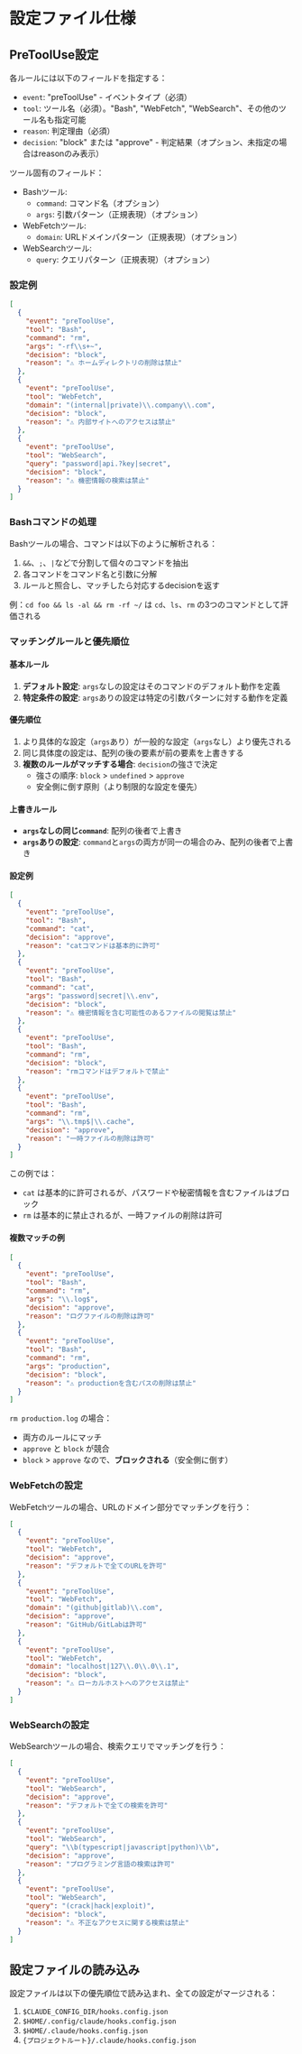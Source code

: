 # 設定ファイル仕様

## PreToolUse設定

各ルールには以下のフィールドを指定する：

- `event`: "preToolUse" - イベントタイプ（必須）
- `tool`: ツール名（必須）。"Bash", "WebFetch", "WebSearch"、その他のツール名も指定可能
- `reason`: 判定理由（必須）
- `decision`: "block" または "approve" - 判定結果（オプション、未指定の場合はreasonのみ表示）

ツール固有のフィールド：

- Bashツール:
  - `command`: コマンド名（オプション）
  - `args`: 引数パターン（正規表現）（オプション）
- WebFetchツール:
  - `domain`: URLドメインパターン（正規表現）（オプション）
- WebSearchツール:
  - `query`: クエリパターン（正規表現）（オプション）

### 設定例

```json
[
  {
    "event": "preToolUse",
    "tool": "Bash",
    "command": "rm",
    "args": "-rf\\s+~",
    "decision": "block",
    "reason": "⚠️ ホームディレクトリの削除は禁止"
  },
  {
    "event": "preToolUse",
    "tool": "WebFetch",
    "domain": "(internal|private)\\.company\\.com",
    "decision": "block",
    "reason": "⚠️ 内部サイトへのアクセスは禁止"
  },
  {
    "event": "preToolUse",
    "tool": "WebSearch",
    "query": "password|api.?key|secret",
    "decision": "block",
    "reason": "⚠️ 機密情報の検索は禁止"
  }
]
```

### Bashコマンドの処理

Bashツールの場合、コマンドは以下のように解析される：

1. `&&`、`;`、`|`などで分割して個々のコマンドを抽出
2. 各コマンドをコマンド名と引数に分解
3. ルールと照合し、マッチしたら対応するdecisionを返す

例：`cd foo && ls -al && rm -rf ~/` は `cd`、`ls`、`rm` の3つのコマンドとして評価される

### マッチングルールと優先順位

#### 基本ルール

1. **デフォルト設定**: `args`なしの設定はそのコマンドのデフォルト動作を定義
2. **特定条件の設定**: `args`ありの設定は特定の引数パターンに対する動作を定義

#### 優先順位

1. より具体的な設定（`args`あり）が一般的な設定（`args`なし）より優先される
2. 同じ具体度の設定は、配列の後の要素が前の要素を上書きする
3. **複数のルールがマッチする場合**: `decision`の強さで決定
   - 強さの順序: `block` > `undefined` > `approve`
   - 安全側に倒す原則（より制限的な設定を優先）

#### 上書きルール

- **`args`なしの同じ`command`**: 配列の後者で上書き
- **`args`ありの設定**: `command`と`args`の両方が同一の場合のみ、配列の後者で上書き

#### 設定例

```json
[
  {
    "event": "preToolUse",
    "tool": "Bash",
    "command": "cat",
    "decision": "approve",
    "reason": "catコマンドは基本的に許可"
  },
  {
    "event": "preToolUse",
    "tool": "Bash",
    "command": "cat",
    "args": "password|secret|\\.env",
    "decision": "block",
    "reason": "⚠️ 機密情報を含む可能性のあるファイルの閲覧は禁止"
  },
  {
    "event": "preToolUse",
    "tool": "Bash",
    "command": "rm",
    "decision": "block",
    "reason": "rmコマンドはデフォルトで禁止"
  },
  {
    "event": "preToolUse",
    "tool": "Bash",
    "command": "rm",
    "args": "\\.tmp$|\\.cache",
    "decision": "approve",
    "reason": "一時ファイルの削除は許可"
  }
]
```

この例では：

- `cat` は基本的に許可されるが、パスワードや秘密情報を含むファイルはブロック
- `rm` は基本的に禁止されるが、一時ファイルの削除は許可

#### 複数マッチの例

```json
[
  {
    "event": "preToolUse",
    "tool": "Bash",
    "command": "rm",
    "args": "\\.log$",
    "decision": "approve",
    "reason": "ログファイルの削除は許可"
  },
  {
    "event": "preToolUse",
    "tool": "Bash",
    "command": "rm",
    "args": "production",
    "decision": "block",
    "reason": "⚠️ productionを含むパスの削除は禁止"
  }
]
```

`rm production.log` の場合：

- 両方のルールにマッチ
- `approve` と `block` が競合
- `block` > `approve` なので、**ブロックされる**（安全側に倒す）

### WebFetchの設定

WebFetchツールの場合、URLのドメイン部分でマッチングを行う：

```json
[
  {
    "event": "preToolUse",
    "tool": "WebFetch",
    "decision": "approve",
    "reason": "デフォルトで全てのURLを許可"
  },
  {
    "event": "preToolUse",
    "tool": "WebFetch",
    "domain": "(github|gitlab)\\.com",
    "decision": "approve",
    "reason": "GitHub/GitLabは許可"
  },
  {
    "event": "preToolUse",
    "tool": "WebFetch",
    "domain": "localhost|127\\.0\\.0\\.1",
    "decision": "block",
    "reason": "⚠️ ローカルホストへのアクセスは禁止"
  }
]
```

### WebSearchの設定

WebSearchツールの場合、検索クエリでマッチングを行う：

```json
[
  {
    "event": "preToolUse",
    "tool": "WebSearch",
    "decision": "approve",
    "reason": "デフォルトで全ての検索を許可"
  },
  {
    "event": "preToolUse",
    "tool": "WebSearch",
    "query": "\\b(typescript|javascript|python)\\b",
    "decision": "approve",
    "reason": "プログラミング言語の検索は許可"
  },
  {
    "event": "preToolUse",
    "tool": "WebSearch",
    "query": "(crack|hack|exploit)",
    "decision": "block",
    "reason": "⚠️ 不正なアクセスに関する検索は禁止"
  }
]
```

## 設定ファイルの読み込み

設定ファイルは以下の優先順位で読み込まれ、全ての設定がマージされる：

1. `$CLAUDE_CONFIG_DIR/hooks.config.json`
2. `$HOME/.config/claude/hooks.config.json`
3. `$HOME/.claude/hooks.config.json`
4. `{プロジェクトルート}/.claude/hooks.config.json`
